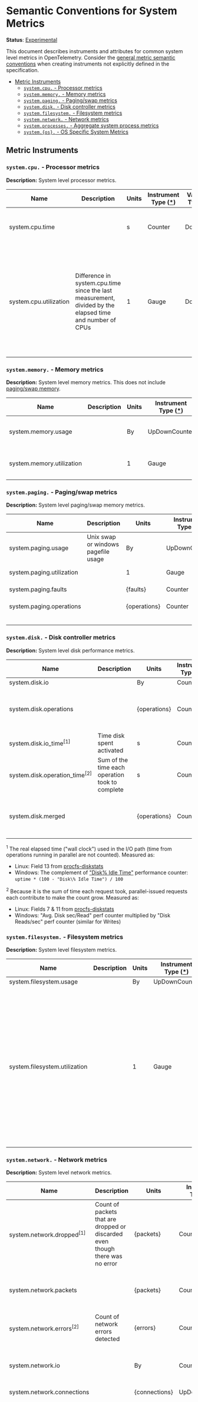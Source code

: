 <!--- Hugo front matter used to generate the website version of this page:
linkTitle: System
--->

# Semantic Conventions for System Metrics

**Status**: [Experimental](../../document-status.md)

This document describes instruments and attributes for common system level
metrics in OpenTelemetry. Consider the [general metric semantic
conventions](README.md#general-metric-semantic-conventions) when creating
instruments not explicitly defined in the specification.

<!-- Re-generate TOC with `markdown-toc --no-first-h1 -i` -->

<!-- toc -->

- [Metric Instruments](#metric-instruments)
  * [`system.cpu.` - Processor metrics](#systemcpu---processor-metrics)
  * [`system.memory.` - Memory metrics](#systemmemory---memory-metrics)
  * [`system.paging.` - Paging/swap metrics](#systempaging---pagingswap-metrics)
  * [`system.disk.` - Disk controller metrics](#systemdisk---disk-controller-metrics)
  * [`system.filesystem.` - Filesystem metrics](#systemfilesystem---filesystem-metrics)
  * [`system.network.` - Network metrics](#systemnetwork---network-metrics)
  * [`system.processes.` - Aggregate system process metrics](#systemprocesses---aggregate-system-process-metrics)
  * [`system.{os}.` - OS Specific System Metrics](#systemos---os-specific-system-metrics)

<!-- tocstop -->

## Metric Instruments

### `system.cpu.` - Processor metrics

**Description:** System level processor metrics.

| Name                   | Description                                                                                              | Units | Instrument Type ([*](README.md#instrument-types)) | Value Type | Attribute Key(s) | Attribute Values                    |
| ---------------------- | -------------------------------------------------------------------------------------------------------- | ----- | ------------------------------------------------- | ---------- | ---------------- | ----------------------------------- |
| system.cpu.time        |                                                                                                          | s     | Counter                                           | Double     | state            | idle, user, system, interrupt, etc. |
|                        |                                                                                                          |       |                                                   |            | cpu              | CPU number [0..n-1]                 |
| system.cpu.utilization | Difference in system.cpu.time since the last measurement, divided by the elapsed time and number of CPUs | 1     | Gauge                                             | Double     | state            | idle, user, system, interrupt, etc. |
|                        |                                                                                                          |       |                                                   |            | cpu              | CPU number (0..n)                   |

### `system.memory.` - Memory metrics

**Description:** System level memory metrics. This does not include [paging/swap
memory](#systempaging---pagingswap-metrics).

| Name                      | Description | Units | Instrument Type ([*](README.md#instrument-types)) | Value Type | Attribute Key | Attribute Values         |
| ------------------------- | ----------- | ----- | ------------------------------------------------- | ---------- | ------------- | ------------------------ |
| system.memory.usage       |             | By    | UpDownCounter                                     | Int64      | state         | used, free, cached, etc. |
| system.memory.utilization |             | 1     | Gauge                                             | Double     | state         | used, free, cached, etc. |

### `system.paging.` - Paging/swap metrics

**Description:** System level paging/swap memory metrics.

| Name                      | Description                         | Units        | Instrument Type ([*](README.md#instrument-types)) | Value Type | Attribute Key | Attribute Values |
|---------------------------|-------------------------------------|--------------|---------------------------------------------------|------------|---------------|------------------|
| system.paging.usage       | Unix swap or windows pagefile usage | By           | UpDownCounter                                     | Int64      | state         | used, free       |
| system.paging.utilization |                                     | 1            | Gauge                                             | Double     | state         | used, free       |
| system.paging.faults      |                                     | {faults}     | Counter                                           | Int64      | type          | major, minor     |
| system.paging.operations  |                                     | {operations} | Counter                                           | Int64      | type          | major, minor     |
|                           |                                     |              |                                                   |            | direction     | in, out          |

### `system.disk.` - Disk controller metrics

**Description:** System level disk performance metrics.

| Name                                       | Description                                     | Units        | Instrument Type ([*](README.md#instrument-types)) | Value Type | Attribute Key | Attribute Values |
|--------------------------------------------|-------------------------------------------------|--------------|---------------------------------------------------|------------|---------------|------------------|
| system.disk.io<!--notlink-->               |                                                 | By           | Counter                                           | Int64      | device        | (identifier)     |
|                                            |                                                 |              |                                                   |            | direction     | read, write      |
| system.disk.operations                     |                                                 | {operations} | Counter                                           | Int64      | device        | (identifier)     |
|                                            |                                                 |              |                                                   |            | direction     | read, write      |
| system.disk.io_time<sup>\[1\]</sup>        | Time disk spent activated                       | s            | Counter                                           | Double     | device        | (identifier)     |
| system.disk.operation_time<sup>\[2\]</sup> | Sum of the time each operation took to complete | s            | Counter                                           | Double     | device        | (identifier)     |
|                                            |                                                 |              |                                                   |            | direction     | read, write      |
| system.disk.merged                         |                                                 | {operations} | Counter                                           | Int64      | device        | (identifier)     |
|                                            |                                                 |              |                                                   |            | direction     | read, write      |

<sup>1</sup> The real elapsed time ("wall clock")
used in the I/O path (time from operations running in parallel are not
counted). Measured as:

- Linux: Field 13 from
[procfs-diskstats](https://www.kernel.org/doc/Documentation/ABI/testing/procfs-diskstats)
- Windows: The complement of ["Disk\% Idle
Time"](https://docs.microsoft.com/en-us/archive/blogs/askcore/windows-performance-monitor-disk-counters-explained#windows-performance-monitor-disk-counters-explained:~:text=%25%20Idle%20Time,Idle\)%20to%200%20(meaning%20always%20busy).)
performance counter: `uptime * (100 - "Disk\% Idle Time") / 100`

<sup>2</sup> Because it is the sum of time each
request took, parallel-issued requests each contribute to make the count
grow. Measured as:

- Linux: Fields 7 & 11 from
[procfs-diskstats](https://www.kernel.org/doc/Documentation/ABI/testing/procfs-diskstats)
- Windows: "Avg. Disk sec/Read" perf counter multiplied by "Disk Reads/sec"
perf counter (similar for Writes)

### `system.filesystem.` - Filesystem metrics

**Description:** System level filesystem metrics.

| Name                          | Description | Units | Instrument Type ([*](README.md#instrument-types)) | Value Type | Attribute Key | Attribute Values     |
| ----------------------------- | ----------- | ----- | ------------------------------------------------- | ---------- | ------------- | -------------------- |
| system.filesystem.usage       |             | By    | UpDownCounter                                     | Int64      | device        | (identifier)         |
|                               |             |       |                                                   |            | state         | used, free, reserved |
|                               |             |       |                                                   |            | type          | ext4, tmpfs, etc.    |
|                               |             |       |                                                   |            | mode          | rw, ro, etc.         |
|                               |             |       |                                                   |            | mountpoint    | (path)               |
| system.filesystem.utilization |             | 1     | Gauge                                             | Double     | device        | (identifier)         |
|                               |             |       |                                                   |            | state         | used, free, reserved |
|                               |             |       |                                                   |            | type          | ext4, tmpfs, etc.    |
|                               |             |       |                                                   |            | mode          | rw, ro, etc.         |
|                               |             |       |                                                   |            | mountpoint    | (path)               |

### `system.network.` - Network metrics

**Description:** System level network metrics.

| Name                                   | Description                                                                   | Units         | Instrument Type ([*](README.md#instrument-types)) | Value Type | Attribute Key | Attribute Values                                                                                                                                                                                            |
|----------------------------------------|-------------------------------------------------------------------------------|---------------|---------------------------------------------------|------------|---------------|-------------------------------------------------------------------------------------------------------------------------------------------------------------------------------------------------------------|
| system.network.dropped<sup>\[1\]</sup> | Count of packets that are dropped or discarded even though there was no error | {packets}     | Counter                                           | Int64      | device        | (identifier)                                                                                                                                                                                                |
|                                        |                                                                               |               |                                                   |            | direction     | transmit, receive                                                                                                                                                                                           |
| system.network.packets                 |                                                                               | {packets}     | Counter                                           | Int64      | device        | (identifier)                                                                                                                                                                                                |
|                                        |                                                                               |               |                                                   |            | direction     | transmit, receive                                                                                                                                                                                           |
| system.network.errors<sup>\[2\]</sup>  | Count of network errors detected                                              | {errors}      | Counter                                           | Int64      | device        | (identifier)                                                                                                                                                                                                |
|                                        |                                                                               |               |                                                   |            | direction     | transmit, receive                                                                                                                                                                                           |
| system<!--notlink-->.network.io        |                                                                               | By            | Counter                                           | Int64      | device        | (identifier)                                                                                                                                                                                                |
|                                        |                                                                               |               |                                                   |            | direction     | transmit, receive                                                                                                                                                                                           |
| system.network.connections             |                                                                               | {connections} | UpDownCounter                                     | Int64      | device        | (identifier)                                                                                                                                                                                                |
|                                        |                                                                               |               |                                                   |            | protocol      | tcp, udp, [etc.](https://en.wikipedia.org/wiki/Transport_layer#Protocols)                                                                                                                                   |
|                                        |                                                                               |               |                                                   |            | state         | If specified, SHOULD be one of: close, close_wait, closing, delete, established, fin_wait_1, fin_wait_2, last_ack, listen, syn_recv, syn_sent, time_wait. A stateless protocol MUST NOT set this attribute. |

<sup>1</sup> Measured as:

- Linux: the `drop` column in `/proc/dev/net`
([source](https://web.archive.org/web/20180321091318/http://www.onlamp.com/pub/a/linux/2000/11/16/LinuxAdmin.html)).
- Windows:
[`InDiscards`/`OutDiscards`](https://docs.microsoft.com/en-us/windows/win32/api/netioapi/ns-netioapi-mib_if_row2)
from
[`GetIfEntry2`](https://docs.microsoft.com/en-us/windows/win32/api/netioapi/nf-netioapi-getifentry2).

<sup>2</sup> Measured as:

- Linux: the `errs` column in `/proc/dev/net`
([source](https://web.archive.org/web/20180321091318/http://www.onlamp.com/pub/a/linux/2000/11/16/LinuxAdmin.html)).
- Windows:
[`InErrors`/`OutErrors`](https://docs.microsoft.com/en-us/windows/win32/api/netioapi/ns-netioapi-mib_if_row2)
from
[`GetIfEntry2`](https://docs.microsoft.com/en-us/windows/win32/api/netioapi/nf-netioapi-getifentry2).

### `system.processes.` - Aggregate system process metrics

**Description:** System level aggregate process metrics. For metrics at the
individual process level, see [process metrics](process-metrics.md).

| Name                     | Description                                               | Units       | Instrument Type ([*](README.md#instrument-types)) | Value Type | Attribute Key | Attribute Values                                                                               |
| ------------------------ | --------------------------------------------------------- | ----------- | ------------------------------------------------- | ---------- | ------------- | ---------------------------------------------------------------------------------------------- |
| system.processes.count   | Total number of processes in each state                   | {process} | UpDownCounter                                     | Int64      | status        | running, sleeping, [etc.](https://man7.org/linux/man-pages/man1/ps.1.html#PROCESS_STATE_CODES) |
| system.processes.created | Total number of processes created over uptime of the host | {process} | Counter                                           | Int64      | -             | -                                                                                              |

### `system.{os}.` - OS Specific System Metrics

Instrument names for system level metrics that have different and conflicting
meaning across multiple OSes should be prefixed with `system.{os}.` and
follow the hierarchies listed above for different entities like CPU, memory,
and network.

For example, [UNIX load
average](https://en.wikipedia.org/wiki/Load_(computing)) over a given
interval is not well standardized and its value across different UNIX like
OSes may vary despite being under similar load:

> Without getting into the vagaries of every Unix-like operating system in
existence, the load average more or less represents the average number of
processes that are in the running (using the CPU) or runnable (waiting for
the CPU) states. One notable exception exists: Linux includes processes in
uninterruptible sleep states, typically waiting for some I/O activity to
complete. This can markedly increase the load average on Linux systems.

([source of
quote](https://github.com/torvalds/linux/blob/e4cbce4d131753eca271d9d67f58c6377f27ad21/kernel/sched/loadavg.c#L11-L18),
[linux source
code](https://github.com/torvalds/linux/blob/e4cbce4d131753eca271d9d67f58c6377f27ad21/kernel/sched/loadavg.c#L11-L18))

An instrument for load average over 1 minute on Linux could be named
`system.linux.cpu.load_1m`, reusing the `cpu` name proposed above and having
an `{os}` prefix to split this metric across OSes.
